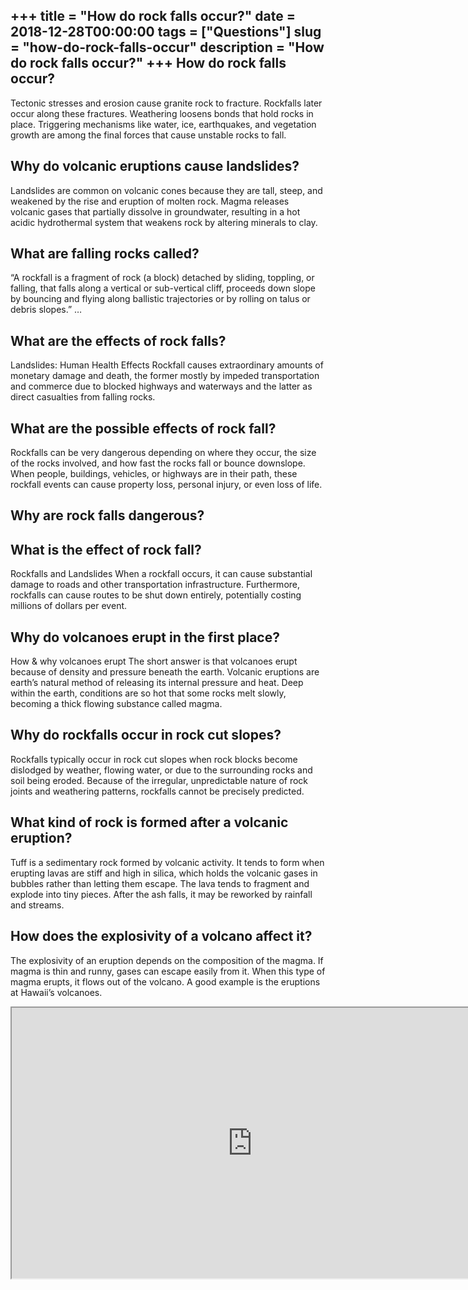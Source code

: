 +++
title = "How do rock falls occur?"
date = 2018-12-28T00:00:00
tags = ["Questions"]
slug = "how-do-rock-falls-occur"
description = "How do rock falls occur?"
+++
How do rock falls occur?
------------------------

Tectonic stresses and erosion cause granite rock to fracture. Rockfalls later occur along these fractures. Weathering loosens bonds that hold rocks in place. Triggering mechanisms like water, ice, earthquakes, and vegetation growth are among the final forces that cause unstable rocks to fall.

Why do volcanic eruptions cause landslides?
-------------------------------------------

Landslides are common on volcanic cones because they are tall, steep, and weakened by the rise and eruption of molten rock. Magma releases volcanic gases that partially dissolve in groundwater, resulting in a hot acidic hydrothermal system that weakens rock by altering minerals to clay.

What are falling rocks called?
------------------------------

“A rockfall is a fragment of rock (a block) detached by sliding, toppling, or falling, that falls along a vertical or sub-vertical cliff, proceeds down slope by bouncing and flying along ballistic trajectories or by rolling on talus or debris slopes.” …

What are the effects of rock falls?
-----------------------------------

Landslides: Human Health Effects Rockfall causes extraordinary amounts of monetary damage and death, the former mostly by impeded transportation and commerce due to blocked highways and waterways and the latter as direct casualties from falling rocks.

What are the possible effects of rock fall?
-------------------------------------------

Rockfalls can be very dangerous depending on where they occur, the size of the rocks involved, and how fast the rocks fall or bounce downslope. When people, buildings, vehicles, or highways are in their path, these rockfall events can cause property loss, personal injury, or even loss of life.

Why are rock falls dangerous?
-----------------------------

What is the effect of rock fall?
--------------------------------

Rockfalls and Landslides When a rockfall occurs, it can cause substantial damage to roads and other transportation infrastructure. Furthermore, rockfalls can cause routes to be shut down entirely, potentially costing millions of dollars per event.

Why do volcanoes erupt in the first place?
------------------------------------------

How &amp; why volcanoes erupt The short answer is that volcanoes erupt because of density and pressure beneath the earth. Volcanic eruptions are earth’s natural method of releasing its internal pressure and heat. Deep within the earth, conditions are so hot that some rocks melt slowly, becoming a thick flowing substance called magma.

Why do rockfalls occur in rock cut slopes?
------------------------------------------

Rockfalls typically occur in rock cut slopes when rock blocks become dislodged by weather, flowing water, or due to the surrounding rocks and soil being eroded. Because of the irregular, unpredictable nature of rock joints and weathering patterns, rockfalls cannot be precisely predicted.

What kind of rock is formed after a volcanic eruption?
------------------------------------------------------

Tuff is a sedimentary rock formed by volcanic activity. It tends to form when erupting lavas are stiff and high in silica, which holds the volcanic gases in bubbles rather than letting them escape. The lava tends to fragment and explode into tiny pieces. After the ash falls, it may be reworked by rainfall and streams.

How does the explosivity of a volcano affect it?
------------------------------------------------

The explosivity of an eruption depends on the composition of the magma. If magma is thin and runny, gases can escape easily from it. When this type of magma erupts, it flows out of the volcano. A good example is the eruptions at Hawaii’s volcanoes.

<iframe allow="accelerometer; autoplay; clipboard-write; encrypted-media; gyroscope; picture-in-picture" allowfullscreen="" class="__youtube_prefs__  epyt-is-override  no-lazyload" data-no-lazy="1" data-origheight="433" data-origwidth="770" data-skipgform_ajax_framebjll="" height="433" id="_ytid_99810" loading="lazy" src="https://www.youtube.com/embed/6RUjcVDMdhg?enablejsapi=1&autoplay=0&cc_load_policy=0&cc_lang_pref=&iv_load_policy=1&loop=0&modestbranding=0&rel=1&fs=1&playsinline=0&autohide=2&theme=dark&color=red&controls=1&" title="YouTube player" width="770"></iframe>